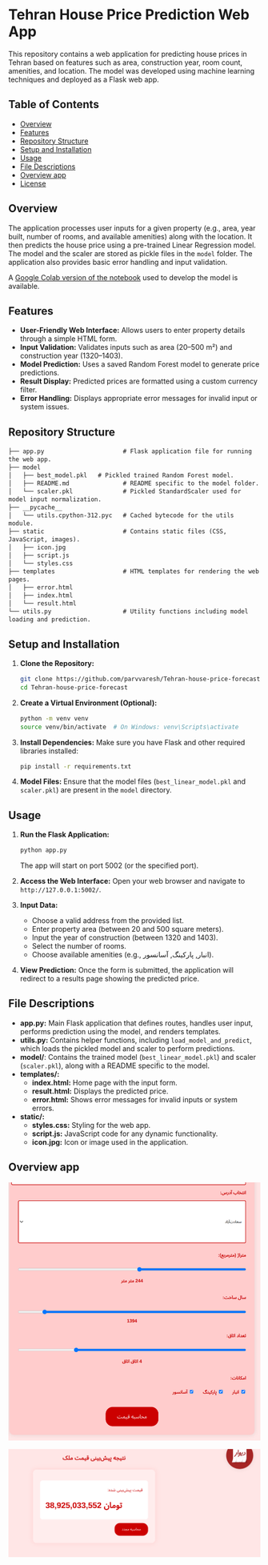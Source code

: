 # Tehran House Price Prediction Web App

This repository contains a web application for predicting house prices in Tehran based on features such as area, construction year, room count, amenities, and location. The model was developed using machine learning techniques and deployed as a Flask web app.

## Table of Contents

- [Overview](#overview)
- [Features](#features)
- [Repository Structure](#repository-structure)
- [Setup and Installation](#setup-and-installation)
- [Usage](#usage)
- [File Descriptions](#file-descriptions)
- [Overview app](#Overview-app)
- [License](#license)

## Overview

The application processes user inputs for a given property (e.g., area, year built, number of rooms, and available amenities) along with the location. It then predicts the house price using a pre-trained Linear Regression model. The model and the scaler are stored as pickle files in the `model` folder. The application also provides basic error handling and input validation.

A [Google Colab version of the notebook](https://colab.research.google.com/drive/19QUVMy9dylD7fxBzKsK1jtoQCujWAmgg?usp=sharing) used to develop the model is available.

## Features

- **User-Friendly Web Interface:** Allows users to enter property details through a simple HTML form.
- **Input Validation:** Validates inputs such as area (20–500 m²) and construction year (1320–1403).
- **Model Prediction:** Uses a saved Random Forest model to generate price predictions.
- **Result Display:** Predicted prices are formatted using a custom currency filter.
- **Error Handling:** Displays appropriate error messages for invalid input or system issues.

## Repository Structure

```
├── app.py                      # Flask application file for running the web app.
├── model
│   ├── best_model.pkl   # Pickled trained Random Forest model.
│   ├── README.md               # README specific to the model folder.
│   └── scaler.pkl              # Pickled StandardScaler used for model input normalization.
├── __pycache__
│   └── utils.cpython-312.pyc   # Cached bytecode for the utils module.
├── static                      # Contains static files (CSS, JavaScript, images).
│   ├── icon.jpg
│   ├── script.js
│   └── styles.css
├── templates                   # HTML templates for rendering the web pages.
│   ├── error.html
│   ├── index.html
│   └── result.html
└── utils.py                    # Utility functions including model loading and prediction.
```

## Setup and Installation

1. **Clone the Repository:**
   ```bash
   git clone https://github.com/parvvaresh/Tehran-house-price-forecast
   cd Tehran-house-price-forecast
   ```

2. **Create a Virtual Environment (Optional):**
   ```bash
   python -m venv venv
   source venv/bin/activate  # On Windows: venv\Scripts\activate
   ```

3. **Install Dependencies:**
   Make sure you have Flask and other required libraries installed:
   ```bash
   pip install -r requirements.txt
   ```


4. **Model Files:**
   Ensure that the model files (`best_linear_model.pkl` and `scaler.pkl`) are present in the `model` directory.

## Usage

1. **Run the Flask Application:**
   ```bash
   python app.py
   ```
   The app will start on port 5002 (or the specified port).

2. **Access the Web Interface:**
   Open your web browser and navigate to `http://127.0.0.1:5002/`.

3. **Input Data:**
   - Choose a valid address from the provided list.
   - Enter property area (between 20 and 500 square meters).
   - Input the year of construction (between 1320 and 1403).
   - Select the number of rooms.
   - Choose available amenities (e.g., انبار, پارکینگ, آسانسور).

4. **View Prediction:**
   Once the form is submitted, the application will redirect to a results page showing the predicted price.

## File Descriptions

- **app.py:** Main Flask application that defines routes, handles user input, performs prediction using the model, and renders templates.
- **utils.py:** Contains helper functions, including `load_model_and_predict`, which loads the pickled model and scaler to perform predictions.
- **model/**: Contains the trained model (`best_linear_model.pkl`) and scaler (`scaler.pkl`), along with a README specific to the model.
- **templates/:**
  - **index.html:** Home page with the input form.
  - **result.html:** Displays the predicted price.
  - **error.html:** Shows error messages for invalid inputs or system errors.
- **static/:**
  - **styles.css:** Styling for the web app.
  - **script.js:** JavaScript code for any dynamic functionality.
  - **icon.jpg:** Icon or image used in the application.

## Overview app
![form page](assets/index.png)


![result](assets/predict.png)
